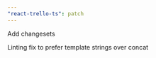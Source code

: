 ```yaml
---
"react-trello-ts": patch
---
```


Add changesets

Linting fix to prefer template strings over concat
